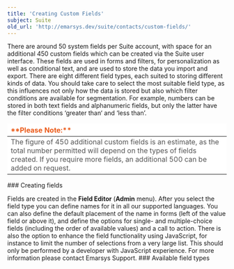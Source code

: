 ```yaml
---
title: 'Creating Custom Fields'
subject: Suite
old_url: 'http://emarsys.dev/suite/contacts/custom-fields/'
---
```


There are around 50 system fields per Suite account, with space for an additional 450 custom fields which can be created via the Suite user interface. These fields are used in forms and filters, for personalization as well as conditional text, and are used to store the data you import and export. There are eight different field types, each suited to storing different kinds of data. You should take care to select the most suitable field type, as this influences not only how the data is stored but also which filter conditions are available for segmentation. For example, numbers can be stored in both text fields and alphanumeric fields, but only the latter have the filter conditions ‘greater than‘ and ‘less than’.

<table border="0" cellpadding="1" class="wikitable" style="width: 100%; border-width: 0px; border-style: solid;"><thead><tr><th style="text-align: left; border-color: #fff; background-color: #fff; color: #eb5a19;">**Please Note:**</th> </tr></thead><tbody><tr><td style="text-align: left; border-color: #fff; background-color: #fff; color: #555555;">The figure of 450 additional custom fields is an estimate, as the total number permitted will depend on the types of fields created. If you require more fields, an additional 500 can be added on request.</td></tr></tbody></table>### Creating fields

 Fields are created in the **Field Editor** (**Admin** menu). After you select the field type you can define names for it in all our supported languages. You can also define the default placement of the name in forms (left of the value field or above it), and define the options for single- and multiple-choice fields (including the order of available values) and a call to action. There is also the option to enhance the field functionality using JavaScript, for instance to limit the number of selections from a very large list. This should only be performed by a developer with JavaScript experience. For more information please contact Emarsys Support. ### Available field types

 <script src="http://emarsys.dev/ajax/gContentDiv.js"></script><div data-lang="en" id="contentFromOLH1"></div>